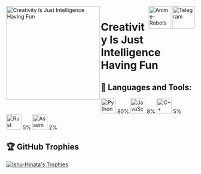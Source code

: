 <!-- GitHub Profile README -->

<!-- Telegram logos and links -->
<a href="https://t.me/Maid_Robot">
  <img align="right" alt="Telegram" width="60" src="https://telegram.org/img/t_logo.svg">
</a>
<a href="https://t.me/AnimeRobots">
  <img align="right" alt="Anime-Robots" width="60" src="https://telegra.ph/file/85ca4aa6a27c66d8d2771.jpg">
</a>

<img align="left" alt="Creativity Is Just Intelligence Having Fun" width="250" src="https://telegra.ph/file/bcf6185b7f596f4cdd21e.jpg">


# Creativity Is Just Intelligence Having Fun


## 🔧 Languages and Tools:
<p>
  <img src="https://img.icons8.com/color/48/000000/python.png" alt="Python" width="40" height="40"/> 80%
  <img src="https://img.icons8.com/color/48/000000/javascript.png" alt="JavaScript" width="40" height="40"/> 8%
  <img src="https://img.icons8.com/color/48/000000/c-plus-plus-logo.png" alt="C++" width="40" height="40"/> 5%
  <img src="https://img.icons8.com/color/48/000000/rust.png" alt="Rust" width="40" height="40"/> 5%
  <img src="https://img.icons8.com/color/48/000000/assembly.png" alt="Assembly" width="40" height="40"/> 2%
</p>

## 🏆 GitHub Trophies
<p align="left">
  <a href="https://github.com/ryo-ma/github-profile-trophy"><img src="https://github-profile-trophy.vercel.app/?username=Ishu-Hinata&column=7&margin-w=15&margin-h=15&theme=darkhub" alt="Ishu-Hinata's Trophies" /></a>
</p>


<p>
  <a href="https://twitter.com/" target="_blank"><img src="https://img.shields.io/twitter/follow/?logo=twitter&style=for-the-badge" alt="" /></a>
</p>
